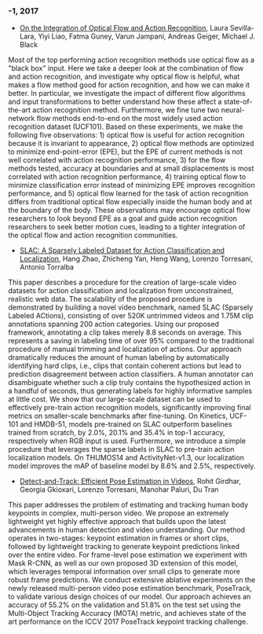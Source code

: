 ### -1, 2017
- [On the Integration of Optical Flow and Action Recognition](http://arxiv.org/abs/1712.08416v1), Laura Sevilla-Lara, Yiyi Liao, Fatma Guney, Varun Jampani, Andreas Geiger, Michael J. Black

Most of the top performing action recognition methods use optical flow as a
"black box" input. Here we take a deeper look at the combination of flow and
action recognition, and investigate why optical flow is helpful, what makes a
flow method good for action recognition, and how we can make it better. In
particular, we investigate the impact of different flow algorithms and input
transformations to better understand how these affect a state-of-the-art action
recognition method. Furthermore, we fine tune two neural-network flow methods
end-to-end on the most widely used action recognition dataset (UCF101). Based
on these experiments, we make the following five observations: 1) optical flow
is useful for action recognition because it is invariant to appearance, 2)
optical flow methods are optimized to minimize end-point-error (EPE), but the
EPE of current methods is not well correlated with action recognition
performance, 3) for the flow methods tested, accuracy at boundaries and at
small displacements is most correlated with action recognition performance, 4)
training optical flow to minimize classification error instead of minimizing
EPE improves recognition performance, and 5) optical flow learned for the task
of action recognition differs from traditional optical flow especially inside
the human body and at the boundary of the body. These observations may
encourage optical flow researchers to look beyond EPE as a goal and guide
action recognition researchers to seek better motion cues, leading to a tighter
integration of the optical flow and action recognition communities.

- [SLAC: A Sparsely Labeled Dataset for Action Classification and  Localization](http://arxiv.org/abs/1712.09374v1), Hang Zhao, Zhicheng Yan, Heng Wang, Lorenzo Torresani, Antonio Torralba

This paper describes a procedure for the creation of large-scale video
datasets for action classification and localization from unconstrained,
realistic web data. The scalability of the proposed procedure is demonstrated
by building a novel video benchmark, named SLAC (Sparsely Labeled ACtions),
consisting of over 520K untrimmed videos and 1.75M clip annotations spanning
200 action categories. Using our proposed framework, annotating a clip takes
merely 8.8 seconds on average. This represents a saving in labeling time of
over 95% compared to the traditional procedure of manual trimming and
localization of actions. Our approach dramatically reduces the amount of human
labeling by automatically identifying hard clips, i.e., clips that contain
coherent actions but lead to prediction disagreement between action
classifiers. A human annotator can disambiguate whether such a clip truly
contains the hypothesized action in a handful of seconds, thus generating
labels for highly informative samples at little cost. We show that our
large-scale dataset can be used to effectively pre-train action recognition
models, significantly improving final metrics on smaller-scale benchmarks after
fine-tuning. On Kinetics, UCF-101 and HMDB-51, models pre-trained on SLAC
outperform baselines trained from scratch, by 2.0%, 20.1% and 35.4% in top-1
accuracy, respectively when RGB input is used. Furthermore, we introduce a
simple procedure that leverages the sparse labels in SLAC to pre-train action
localization models. On THUMOS14 and ActivityNet-v1.3, our localization model
improves the mAP of baseline model by 8.6% and 2.5%, respectively.

- [Detect-and-Track: Efficient Pose Estimation in Videos](http://arxiv.org/abs/1712.09184v1), Rohit Girdhar, Georgia Gkioxari, Lorenzo Torresani, Manohar Paluri, Du Tran

This paper addresses the problem of estimating and tracking human body
keypoints in complex, multi-person video. We propose an extremely lightweight
yet highly effective approach that builds upon the latest advancements in human
detection and video understanding. Our method operates in two-stages: keypoint
estimation in frames or short clips, followed by lightweight tracking to
generate keypoint predictions linked over the entire video. For frame-level
pose estimation we experiment with Mask R-CNN, as well as our own proposed 3D
extension of this model, which leverages temporal information over small clips
to generate more robust frame predictions. We conduct extensive ablative
experiments on the newly released multi-person video pose estimation benchmark,
PoseTrack, to validate various design choices of our model. Our approach
achieves an accuracy of 55.2% on the validation and 51.8% on the test set using
the Multi-Object Tracking Accuracy (MOTA) metric, and achieves state of the art
performance on the ICCV 2017 PoseTrack keypoint tracking challenge.
